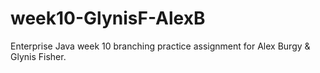 # week10-GlynisF-AlexB

Enterprise Java week 10 branching practice assignment for Alex Burgy & Glynis Fisher.